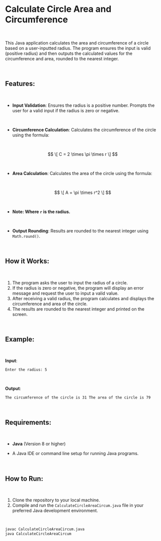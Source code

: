# Calculate Circle Area and Circumference

<br>

This Java application calculates the area and circumference of a circle based on a user-inputted radius. The program ensures the input is valid (positive radius) and then outputs the calculated values for the circumference and area, rounded to the nearest integer.

<br>

## Features: 

<br>

- **Input Validation**: Ensures the radius is a positive number. Prompts the user for a valid input if the radius is zero or negative.

<br>

- **Circumference Calculation**: Calculates the circumference of the circle using the formula:

<br>

  $$
  \[
  C = 2 \times \pi \times r
  \]
  $$

<br>

- **Area Calculation**: Calculates the area of the circle using the formula:

<br>

  $$
  \[
   A = \pi \times r^2
  \]
  $$

<br>

  - **Note: Where `r` is the radius.**

<br>
  
- **Output Rounding**: Results are rounded to the nearest integer using `Math.round()`.

<br>

## How it Works: 

<br>

1. The program asks the user to input the radius of a circle.
2. If the radius is zero or negative, the program will display an error message and request the user to input a valid value.
3. After receiving a valid radius, the program calculates and displays the circumference and area of the circle.
4. The results are rounded to the nearest integer and printed on the screen.

<br>

## Example: 

<br>

**Input**:  

`Enter the radius: 5`

<br>

**Output**:

`The circumference of the circle is 31
The area of the circle is 79`

<br>

## Requirements:

<br>

- **Java** (Version 8 or higher)

- A Java IDE or command line setup for running Java programs.

<br>

## How to Run:

<br>

1. Clone the repository to your local machine.
2. Compile and run the `CalculateCircleAreaCircum.java` file in your preferred Java development environment.

<br>

```bash
javac CalculateCircleAreaCircum.java
java CalculateCircleAreaCircum

